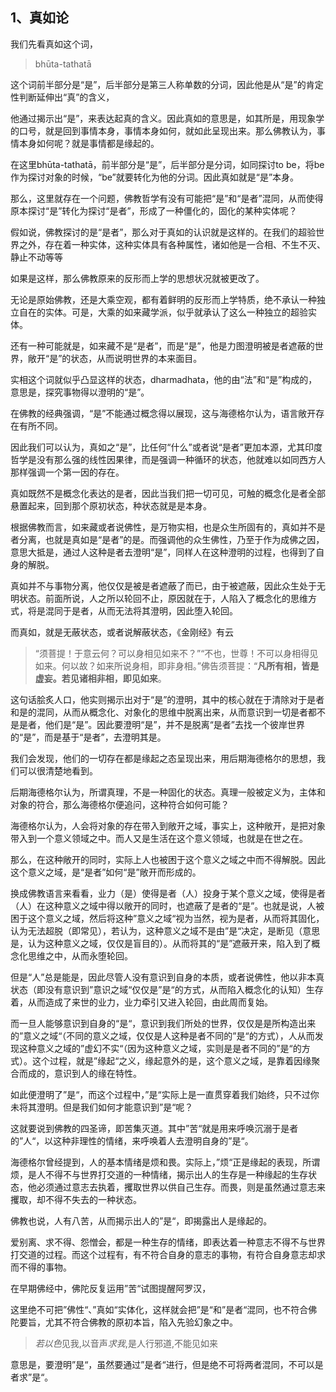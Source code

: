 <h2>1、真如论</h2><p>我们先看真如这个词，</p><blockquote>bhūta-tathatā</blockquote><p>这个词前半部分是“是”，后半部分是第三人称单数的分词，因此他是从“是”的肯定性判断延伸出“真”的含义，</p><p>他通过揭示出“是”，来表达起真的含义。因此真如的意思是，如其所是，用现象学的口号，就是回到事情本身，事情本身如何，就如此呈现出来。那么佛教认为，事情本身如何呢？就是事情都是缘起的。</p><p>在这里bhūta-tathatā，前半部分是“是”，后半部分是分词，如同探讨to be，将be作为探讨对象的时候，“be”就要转化为他的分词。因此真如就是“是”本身。</p><p>那么，这里就存在一个问题，佛教哲学有没有可能把“是”和“是者”混同，从而使得原本探讨“是”转化为探讨“是者”，形成了一种僵化的，固化的某种实体呢？</p><p>假如说，佛教探讨的是“是者”，那么对于真如的认识就是这样的。在我们的超验世界之外，存在着一种实体，这种实体具有各种属性，诸如他是一合相、不生不灭、静止不动等等</p><p>如果是这样，那么佛教原来的反形而上学的思想状况就被更改了。</p><p>无论是原始佛教，还是大乘空观，都有着鲜明的反形而上学特质，绝不承认一种独立自在的实体。可是，大乘的如来藏学派，似乎就承认了这么一种独立的超验实体。</p><p>还有一种可能就是，如来藏不是“是者”，而是“是”，他是力图澄明被是者遮蔽的世界，敞开“是”的状态，从而说明世界的本来面目。</p><p>实相这个词就似乎凸显这样的状态，dharmadhata，他的由“法”和“是”构成的，意思是，探究事物得以澄明的“是”。</p><p>在佛教的经典强调，“是”不能通过概念得以展现，这与海德格尔认为，语言敞开存在有所不同。</p><p>因此我们可以认为，真如之“是”，比任何“什么”或者说“是者”更加本源，尤其印度哲学是没有那么强的线性因果律，而是强调一种循环的状态，他就难以如同西方人那样强调一个第一因的存在。</p><p>真如既然不是概念化表达的是者，因此当我们把一切可见，可触的概念化是者全部悬置起来，回到那个原初状态，种状态就是是本身。</p><p>根据佛教而言，如来藏或者说佛性，是万物实相，也是众生所固有的，真如并不是者分离，也就是真如是“是者”的是。而强调他的众生佛性，乃至于作为成佛之因，意思大抵是，通过人这种是者去澄明“是”，同样人在这种澄明的过程，也得到了自身的解脱。</p><p>真如并不与事物分离，他仅仅是被是者遮蔽了而已，由于被遮蔽，因此众生处于无明状态。前面所说，人之所以轮回不止，原因就在于，人陷入了概念化的思维方式，将是混同于是者，从而无法将其澄明，因此堕入轮回。</p><p>而真如，就是无蔽状态，或者说解蔽状态，《金刚经》有云</p><blockquote>“须菩提！于意云何？可以身相见如来不？”“不也，世尊！不可以身相得见如来。何以故？如来所说身相，即非身相。”佛告须菩提：“<b>凡所有相，皆是虚妄。若见诸相非相，即见如来</b>。</blockquote><p>这句话脍炙人口，他实则揭示出对于“是”的澄明，其中的核心就在于清除对于是者和是的混同，从而从概念化、对象化的思维中脱离出来，从而意识到一切是者都不是是者，他们是“是”。因此要澄明“是”，并不是脱离“是者”去找一个彼岸世界的“是”，而是基于“是者”，去澄明其是。</p><p>我们会发现，他们的一切存在都是缘起之态呈现出来，用后期海德格尔的思想，我们可以很清楚地看到。</p><p>后期海德格尔认为，所谓真理，不是一种固化的状态。真理一般被定义为，主体和对象的符合，那么海德格尔便追问，这种符合如何可能？</p><p>海德格尔认为，人会将对象的存在带入到敞开之域，事实上，这种敞开，是把对象带入到一个意义领域之中。而人又是生活在这个意义领域，也就是在世之在。</p><p>那么，在这种敞开的同时，实际上人也被困于这个意义之域之中而不得解脱。因此这个意义之域，是“是者”如何“是”敞开而形成的。</p><p>换成佛教语言来看看，业力（是）使得是者（人）投身于某个意义之域，使得是者（人）在这种意义之域中得以敞开的同时，也遮蔽了是者的“是”。也就是说，人被困于这个意义之域，然后将这种”意义之域“视为当然，视为是者，从而将其固化，认为无法超脱（即常见），若认为，这种意义之域不是由”是“决定，是断见（意思是，认为这种意义之域，仅仅是盲目的）。从而将其的“是”遮蔽开来，陷入到了概念化思维之中，从而永堕轮回。</p><p>但是“人”总是能是，因此尽管人没有意识到自身的本质，或者说佛性，他以非本真状态（即没有意识到”意识之域“仅仅是”是“的方式，从而陷入概念化的认知）生存着，从而造成了来世的业力，业力牵引又进入轮回，由此周而复始。</p><p>而一旦人能够意识到自身的“是“，意识到我们所处的世界，仅仅是是所构造出来的”意义之域“（不同的意义之域，仅仅是人这种是者不同的”是“的方式），人从而发现这种意义之域的”虚幻不实“（因为这种意义之域，实则是是者不同的”是“的方式）。这个过程，就是”缘起“之义，缘起意外的是，这个意义之域，是靠着因缘聚合而成的，意识到人的缘在特性。</p><p>如此便澄明了”是“，而这个过程中，”是“实际上是一直贯穿着我们始终，只不过你未将其澄明。但是我们如何才能意识到”是“呢？</p><p>这就要说到佛教的四圣谛，即苦集灭道。其中”苦“就是用来呼唤沉溺于是者的”人“，以这种非理性的情绪，来呼唤着人去澄明自身的”是“。</p><p>海德格尔曾经提到，人的基本情绪是烦和畏。实际上，”烦“正是缘起的表现，所谓烦，是人不得不与世界打交道的一种情绪，揭示出人的生存是一种缘起的生存状态，他必须通过意志去执着，攫取世界以供自己生存。而畏，则是虽然通过意志来攫取，却不得不失去的一种状态。</p><p>佛教也说，人有八苦，从而揭示出人的”是“，即揭露出人是缘起的。</p><p>爱别离、求不得、怨憎会，都是一种生存的情绪，即表达着一种意志不得不与世界打交道的过程。而这个过程有，有不符合自身的意志的事物，有符合自身意志却求而不得的事物。</p><p>在早期佛经中，佛陀反复运用”苦“试图提醒阿罗汉，</p><p>这里绝不可把”佛性“、”真如“实体化，这样就会把”是“和”是者“混同，也不符合佛陀要旨，尤其不符合佛教的原初本旨，陷入先验幻象之中。</p><blockquote><i>若以色</i>见我,以音声<i>求我</i>,是人行邪道,不能见如来</blockquote><p>意思是，要澄明”是“，虽然要通过”是者“进行，但是绝不可将两者混同，不可以是者求”是“。</p><p></p><p></p><p></p>